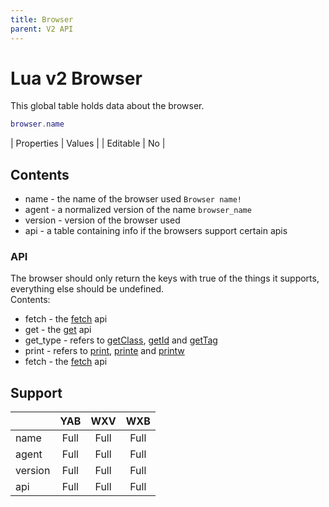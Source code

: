 ```yaml
---
title: Browser
parent: V2 API
---
```

# Lua v2 Browser

This global table holds data about the browser.

```lua
browser.name
```

| Properties | Values |
| Editable   | No     |

## Contents

- name - the name of the browser used `Browser name!`
- agent - a normalized version of the name `browser_name`
- version - version of the browser used
- api - a table containing info if the browsers support certain apis

### API

The browser should only return the keys with true of the things it supports, everything else should be undefined.\
Contents:

- fetch - the [fetch](fetch.md) api
- get - the [get](get.md) api
- get_type - refers to [getClass](getclass.md), [getId](getid.md) and [getTag](gettag.md)
- print - refers to [print](print.md), [printe](printe.md) and [printw](printw.md)
- fetch - the [fetch](fetch.md) api

## Support

|         | YAB  | WXV  | WXB  |
| ------- | :--: | :--: | :--: |
| name    | Full | Full | Full |
| agent   | Full | Full | Full |
| version | Full | Full | Full |
| api     | Full | Full | Full |
